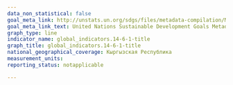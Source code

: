 ```yaml
---
data_non_statistical: false
goal_meta_link: http://unstats.un.org/sdgs/files/metadata-compilation/Metadata-Goal-14.pdf
goal_meta_link_text: United Nations Sustainable Development Goals Metadata (pdf 288kB)
graph_type: line
indicator_name: global_indicators.14-6-1-title
graph_title: global_indicators.14-6-1-title
national_geographical_coverage: Кыргызская Республика
measurement_units:
reporting_status: notapplicable

---
```

